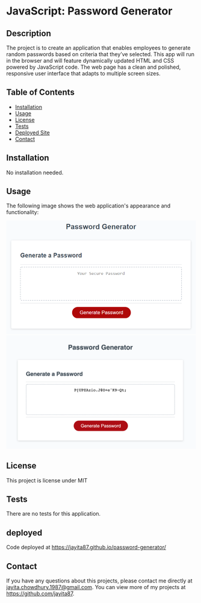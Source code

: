 # JavaScript: Password Generator

## Description

The project is to create an application that enables employees to generate random passwords based on criteria that they’ve selected. This app will run in the browser and will feature dynamically updated HTML and CSS powered by JavaScript code. The web page has a clean and polished, responsive user interface that adapts to multiple screen sizes.

## Table of Contents
* [Installation](#installation)
* [Usage](#usage)
* [License](#license)
* [Tests](#tests)
* [Deployed Site](#deployed)
* [Contact](#contact)

## Installation 
No installation needed. 

## Usage 
The following image shows the web application's appearance and functionality:

![The Password Generator application displays a red button to "Generate Password".](./Assets/03-javascript-homework-demo.png)
![The Password Generator application displays the password after generation".](./Assets/PasswordGenerated.png)

## License 
This project is license under MIT

## Tests
There are no tests for this application.

## deployed
Code deployed at  https://jayita87.github.io/password-generator/

## Contact
If you have any questions about this projects, please contact me directly at jayita.chowdhury.1987@gmail.com. You can view more of my projects at https://github.com/jayita87.
